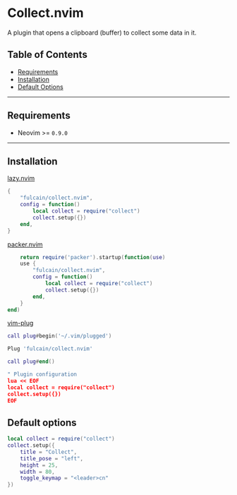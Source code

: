 # Collect.nvim

A plugin that opens a clipboard (buffer) to collect some data in it.

## Table of Contents

- [Requirements](#requirements)
- [Installation](#installation)
- [Default Options](#default-options)

---

## Requirements

- Neovim >= `0.9.0`

---

## Installation

[lazy.nvim](https://github.com/folke/lazy.nvim)

```lua
{
    "fulcain/collect.nvim",
    config = function()
        local collect = require("collect")
        collect.setup({})
    end,
}
```

[packer.nvim](https://github.com/wbthomason/packer.nvim)

```lua
    return require('packer').startup(function(use)
    use {
        "fulcain/collect.nvim",
        config = function()
            local collect = require("collect")
            collect.setup({})
        end,
    }
end)
```

[vim-plug](https://github.com/junegunn/vim-plug)

```lua
call plug#begin('~/.vim/plugged')

Plug 'fulcain/collect.nvim'

call plug#end()

" Plugin configuration
lua << EOF
local collect = require("collect")
collect.setup({})
EOF
```

## Default options

```lua
local collect = require("collect")
collect.setup({
    title = "Collect",
    title_pose = "left",
    height = 25,
    width = 80,
    toggle_keymap = "<leader>cn"
})
```
